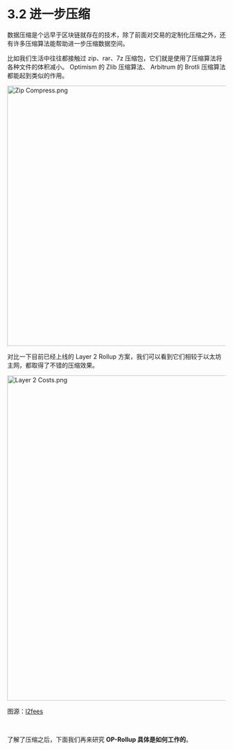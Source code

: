 # 3.2 进一步压缩

数据压缩是个远早于区块链就存在的技术，除了前面对交易的定制化压缩之外，还有许多压缩算法能帮助进一步压缩数据空间。

比如我们生活中往往都接触过 zip、rar、7z 压缩包，它们就是使用了压缩算法将各种文件的体积减小。 Optimism 的 Zlib 压缩算法、 Arbitrum 的 Brotli 压缩算法都能起到类似的作用。

<img src="/assets/3.2.1.png" width="600px" alt="Zip Compress.png" />

对比一下目前已经上线的 Layer 2 Rollup 方案，我们可以看到它们相较于以太坊主网，都取得了不错的压缩效果。

<img src="/assets/3.2.2.png" width="750px" alt="Layer 2 Costs.png" />

图源：[l2fees](https://l2fees.info/)

&nbsp; 


了解了压缩之后，下面我们再来研究 **OP-Rollup 具体是如何工作的**。
